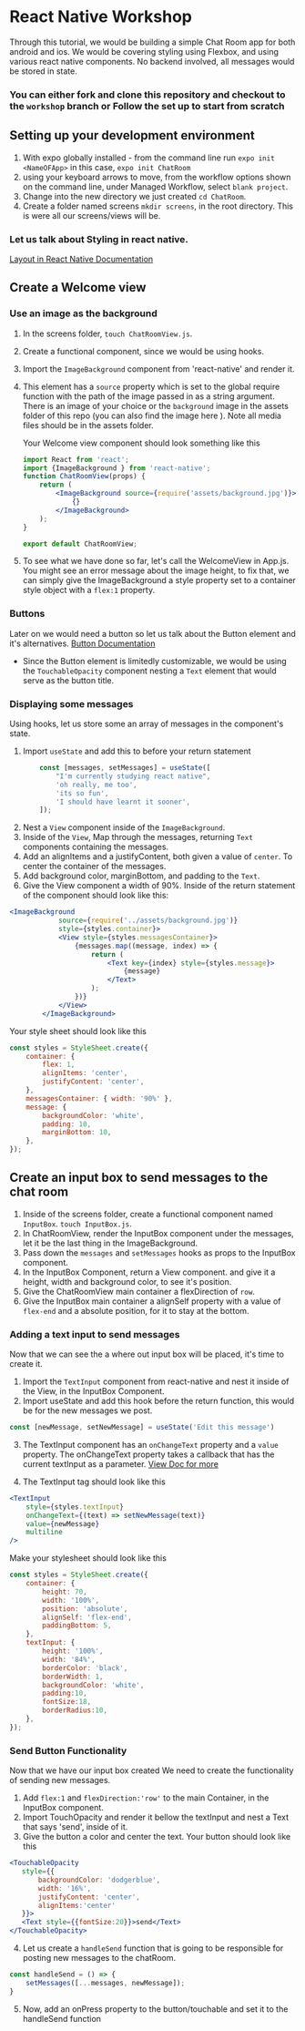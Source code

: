# React Native Workshop
Through this tutorial, we would be building a simple Chat Room app for both android and ios. We would be covering styling using Flexbox, and using various react native components. No backend involved, all messages would be stored in state.

### You can either fork and clone this repository and checkout to the `workshop` branch or Follow the set up to start from scratch

## Setting up your development environment
1. With expo globally installed - from the command line run `expo init <NameOFApp>` in this case, `expo init ChatRoom` 
2. using your keyboard arrows to move, from the workflow options shown on the command line, under Managed Workflow, select `blank project`.
3. Change into the new directory we just created `cd ChatRoom`.
4. Create a folder named screens `mkdir screens`, in the root directory. This is were all our screens/views will be.

### Let us talk about Styling in react native.
[Layout in React Native Documentation](https://reactnative.dev/docs/flexbox)

## Create a Welcome view
### Use an image as the background
1. In the screens folder, `touch ChatRoomView.js`.
2. Create a functional component, since we would be using hooks.
3. Import the `ImageBackground` component from 'react-native' and render it.
4. This element has a `source` property which is set to the global require function with the path of the image passed in as a string argument. There is an image of your choice or the `background` image in the assets folder of this repo (you can also find the image here [](https://i.imgur.com/5VtFtoh.jpeg)). Note all media files should be in the assets folder.

    Your Welcome view component should look something like this
    ```jsx
    import React from 'react';
    import {ImageBackground } from 'react-native';
    function ChatRoomView(props) {
	    return (
		    <ImageBackground source={require('assets/background.jpg')}>
			    {}
		    </ImageBackground>
	    );
    }

    export default ChatRoomView;

5. To see what we have done so far, let's call the WelcomeView in App.js. You might see an error message about the image height, to fix that, we can simply give the ImageBackground a style property set to a container style object with a `flex:1` property.

### Buttons
Later on we would need a button so let us talk about the Button element and it's alternatives.
[Button Documentation](https://reactnative.dev/docs/button)

- Since the Button element is limitedly customizable, we would be using the `TouchableOpacity` component nesting a `Text` element that would serve as the button title.

### Displaying some messages
Using hooks, let us store some an array of messages in the component's state.
1. Import `useState` and add this to before your return statement 
    ```jsx
    	const [messages, setMessages] = useState([
            "I'm currently studying react native",
            'oh really, me too',
            'its so fun',
            'I should have learnt it sooner',
        ]);
2. Nest a `View` component inside of the `ImageBackground`.
3. Inside of the `View`, Map through the messages, returning `Text` components containing the messages.
4. Add an alignItems and a justifyContent, both given a value of `center`. To center the container of the messages.
5. Add background color, marginBottom, and padding to the `Text`.
6. Give the View component a width of 90%.
Inside of the return statement of the component should look like this:
```jsx
<ImageBackground
			source={require('../assets/background.jpg')}
			style={styles.container}>
			<View style={styles.messagesContainer}>
				{messages.map((message, index) => {
					return (
						<Text key={index} style={styles.message}>
							{message}
						</Text>
					);
				})}
			</View>
		</ImageBackground>
```
Your style sheet should look like this
```js
const styles = StyleSheet.create({
	container: {
		flex: 1,
		alignItems: 'center',
		justifyContent: 'center',
	},
	messagesContainer: { width: '90%' },
	message: {
		backgroundColor: 'white',
		padding: 10,
		marginBottom: 10,
	},
});
```
## Create an input box to send messages to the chat room
1. Inside of the screens folder, create a functional component named `InputBox`. `touch InputBox.js`.
2. In ChatRoomView, render the InputBox component under the messages, let it be the last thing in the ImageBackground.
3. Pass down the `messages` and `setMessages` hooks as props to the InputBox component.
4. In the InputBox Component, return a View component. and give it a height, width and background color, to see it's position.
5. Give the ChatRoomView main container a flexDirection of `row`.
6. Give the InputBox main container a alignSelf property with a value of `flex-end` and a absolute position, for it to stay at the bottom. 

### Adding a text input to send messages
Now that we can see the a where out input box will be placed, it's time to create it.
1. Import the `TextInput` component from react-native and nest it inside of the View, in the InputBox Component.
2. Import useState and add this hook before the return function, this would be for the new messages we post.
```js
const [newMessage, setNewMessage] = useState('Edit this message')
```
3. The TextInput component has an `onChangeText` property and a `value` property. The onChangeText property takes a callback that has the current textInput as a parameter. [View Doc for more](https://reactnative.dev/docs/textinput)

4. The TextInput tag should look like this
```jsx
<TextInput
    style={styles.textInput}
    onChangeText={(text) => setNewMessage(text)}
    value={newMessage}
    multiline
/>
```
Make your stylesheet should look like this
```jsx
const styles = StyleSheet.create({
	container: {
		height: 70,
		width: '100%',
		position: 'absolute',
		alignSelf: 'flex-end',
		paddingBottom: 5,
	},
	textInput: {
		height: '100%',
		width: '84%',
		borderColor: 'black',
		borderWidth: 1,
        backgroundColor: 'white',
        padding:10,
        fontSize:18,
        borderRadius:10,
	},
});
```
### Send Button Functionality
 Now that we have our input box created We need to create the functionality of sending new messages.
 1. Add `flex:1` and `flexDirection:'row'` to the main Container, in the InputBox component.
 2. Import TouchOpacity and render it bellow the textInput and nest a Text that says 'send', inside of it.
 3. Give the button a color and center the text.
 Your button should look like this
 ```jsx
 <TouchableOpacity
    style={{
        backgroundColor: 'dodgerblue',
        width: '16%',
        justifyContent: 'center',
        alignItems:'center'
    }}>
    <Text style={{fontSize:20}}>send</Text>
</TouchableOpacity>
```
4. Let us create a `handleSend` function that is going to be responsible for posting new messages to the chatRoom. 
```jsx
const handleSend = () => {
	setMessages([...messages, newMessage]);
}
```
5. Now, add an onPress property to the button/touchable and set it to the handleSend function 